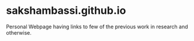 # sakshambassi.github.io
Personal Webpage having links to few of the previous work in research and otherwise.
